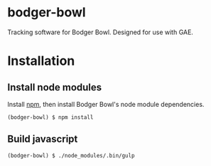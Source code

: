 bodger-bowl
===========

Tracking software for Bodger Bowl.  Designed for use with GAE.

# Installation

## Install node modules

Install [npm](http://npmjs.org), then install Bodger Bowl's node module dependencies.

````
(bodger-bowl) $ npm install
````

## Build javascript

````
(bodger-bowl) $ ./node_modules/.bin/gulp
````
